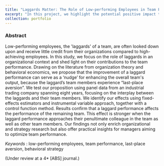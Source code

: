 ```yaml
---
title: "Laggards Matter: The Role of Low-performing Employees in Team Performance"
excerpt: "In this project, we highlight the potential positive impact that low-performing employees can have on their colleagues in the organization."
collection: portfolio
---
```


### Abstract

Low-performing employees, the 'laggards' of a team, are often looked down upon and receive little credit from their organizations compared to high-achieving employees. In this study, we focus on the role of laggards in an organizational context and shed light on their contributions to the team performance. Drawing on the literature from organization theory and behavioral economics, we propose that the improvement of a laggard performance can serve as a ‘nudge’ for enhancing the overall team's output, because the laggard’s team members experience “last-place aversion”. We test our proposition using panel data from an industrial trading company spanning eight years, focusing on the interplay between the laggards and their team members. We identify our effects using fixed-effects estimators and instrumental variable approach, together with a control function method. Results confirm that a laggard performance affects the performance of the remaining team. This effect is stronger when the laggard performance approaches their penultimate colleague in the team as well as other team members. Our findings not only enrich organizational and strategy research but also offer practical insights for managers aiming to optimize team performance.

*Keywords* : low-performing employees, team performance, last-place aversion, behavioral strategy

(Under review at a 4* [ABS] journal.)
